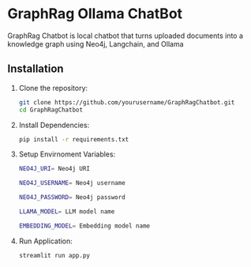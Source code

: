 # GraphRag Ollama ChatBot

GraphRag Chatbot is local chatbot that turns uploaded documents into a knowledge graph using Neo4j, Langchain, and Ollama

## Installation

1. Clone the repository:

   ```bash
   git clone https://github.com/yourusername/GraphRagChatbot.git
   cd GraphRagChatbot

2. Install Dependencies:

   ```bash
   pip install -r requirements.txt

3. Setup Envirnoment Variables:
   ```bash
   NEO4J_URI= Neo4j URI

   NEO4J_USERNAME= Neo4j username

   NEO4J_PASSWORD= Neo4j password

   LLAMA_MODEL= LLM model name

   EMBEDDING_MODEL= Embedding model name

4. Run Application:
      ```bash
    streamlit run app.py
